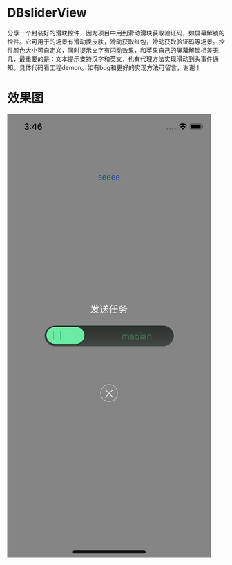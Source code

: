 # DBsliderView
分享一个封装好的滑块控件，因为项目中用到滑动滑块获取验证码，如屏幕解锁的控件。它可用于的场景有滑动换皮肤，滑动获取红包，滑动获取验证码等场景。控件颜色大小可自定义，同时提示文字有闪动效果，和苹果自己的屏幕解锁相差无几，最重要的是：文本提示支持汉字和英文，也有代理方法实现滑动到头事件通知。具体代码看工程demon。如有bug和更好的实现方法可留言，谢谢！
# 效果图
![](https://github.com/IsMaQian/iOS_Slider/blob/master/Simulator%20Screen%20Shot%20-%20iPhone%20X%20-%202018-05-03%20at%2015.46.28.png)
